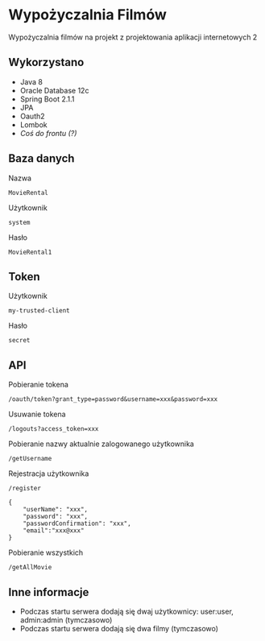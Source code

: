 # Wypożyczalnia Filmów

Wypożyczalnia filmów na projekt z projektowania aplikacji internetowych 2

## Wykorzystano

* Java 8
* Oracle Database 12c
* Spring Boot 2.1.1
* JPA
* Oauth2
* Lombok 
* *Coś do frontu (?)*

## Baza danych

Nazwa
```
MovieRental
```

Użytkownik
```
system
```

Hasło
```
MovieRental1
```

## Token

Użytkownik
```
my-trusted-client
```

Hasło
```
secret
```

## API

Pobieranie tokena
```
/oauth/token?grant_type=password&username=xxx&password=xxx
```

Usuwanie tokena
```
/logouts?access_token=xxx
```

Pobieranie nazwy aktualnie zalogowanego użytkownika
```
/getUsername
```

Rejestracja użytkownika
```
/register
```
```
{
	"userName": "xxx",
	"password": "xxx",
	"passwordConfirmation": "xxx",
	"email":"xxx@xxx"  
}
```

Pobieranie wszystkich
```
/getAllMovie
```

## Inne informacje

* Podczas startu serwera dodają się dwaj użytkownicy: user:user, admin:admin (tymczasowo)
* Podczas startu serwera dodają się dwa filmy (tymczasowo)

